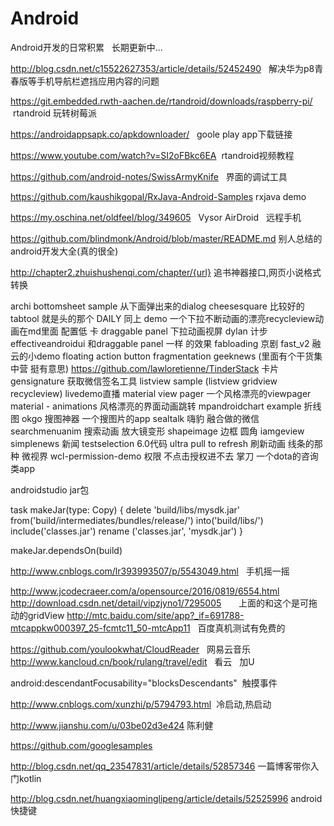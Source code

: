 # Android
Android开发的日常积累   长期更新中...

http://blog.csdn.net/c15522627353/article/details/52452490   解决华为p8青春版等手机导航栏遮挡应用内容的问题

https://git.embedded.rwth-aachen.de/rtandroid/downloads/raspberry-pi/  rtandroid 玩转树莓派

https://androidappsapk.co/apkdownloader/   goole play app下载链接

https://www.youtube.com/watch?v=SI2oFBkc6EA  rtandroid视频教程

https://github.com/android-notes/SwissArmyKnife   界面的调试工具

https://github.com/kaushikgopal/RxJava-Android-Samples  rxjava demo

https://my.oschina.net/oldfeel/blog/349605   Vysor  AirDroid   远程手机

https://github.com/blindmonk/Android/blob/master/README.md 别人总结的android开发大全(真的很全)

http://chapter2.zhuishushenqi.com/chapter/{url}  追书神器接口,网页小说格式转换

archi
bottomsheet sample   从下面弹出来的dialog
cheesesquare      比较好的  tabtool  就是头的那个
DAILY  同上
demo  一个下拉不断动画的漂亮recycleview动画在md里面   配置低 卡
draggable panel 下拉动画视屏
dylan 计步
effectiveandroidui 和draggable panel  一样 的效果
fabloading 京剧
fast_v2 融云的小demo
floating action button 
fragmentation
geeknews  (里面有个干货集中营  挺有意思)
https://github.com/lawloretienne/TinderStack 卡片
gensignature 获取微信签名工具
listview sample (listview gridview recycleview)
livedemo直播
material view pager 一个风格漂亮的viewpager
material - animations 风格漂亮的界面动画跳转
mpandroidchart example 折线图
okgo 
搜图神器  一个搜图片的app 
sealtalk 嗨豹 融合做的微信
searchmenuanim 搜索动画 放大镜变形
shapeimage 边框 圆角 iamgeview
simplenews  新闻
testselection  6.0代码
ultra pull to refresh 刷新动画  线条的那种
微视界 
wcl-permission-demo 权限 不点击授权进不去
掌刀  一个dota的咨询类app


androidstudio  jar包

task makeJar(type: Copy) {
    delete 'build/libs/mysdk.jar'
    from('build/intermediates/bundles/release/')
    into('build/libs/')
    include('classes.jar')
    rename ('classes.jar', 'mysdk.jar')
}

makeJar.dependsOn(build)


http://www.cnblogs.com/lr393993507/p/5543049.html   手机摇一摇

http://www.jcodecraeer.com/a/opensource/2016/0819/6554.html
http://download.csdn.net/detail/vipzjyno1/7295005       上面的和这个是可拖动的gridView
http://mtc.baidu.com/site/app?_if=691788-mtcappkw000397_25-fcmtc11_50-mtcApp11   百度真机测试有免费的

https://github.com/youlookwhat/CloudReader   网易云音乐
http://www.kancloud.cn/book/rulang/travel/edit   看云   加U

android:descendantFocusability="blocksDescendants"  触摸事件

http://www.cnblogs.com/xunzhi/p/5794793.html  冷启动,热启动

http://www.jianshu.com/u/03be02d3e424   陈利健

https://github.com/googlesamples

http://blog.csdn.net/qq_23547831/article/details/52857346 一篇博客带你入门kotlin

http://blog.csdn.net/huangxiaominglipeng/article/details/52525996 android 快捷键
